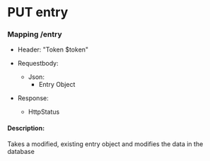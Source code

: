 # PUT entry

### Mapping /entry

* Header: "Token $token"

* Requestbody:
    * Json:
        * Entry Object

* Response:
    * HttpStatus

#### Description:

Takes a modified, existing entry object and modifies the data in the database